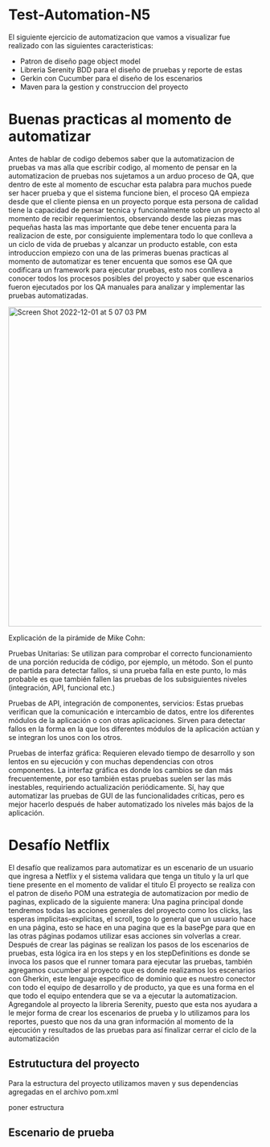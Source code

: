 # Test-Automation-N5
El siguiente ejercicio de automatizacion que vamos a visualizar fue realizado con las siguientes caracteristicas:

* Patron de diseño page object model
* Libreria Serenity BDD para el diseño de pruebas y reporte de estas
* Gerkin con Cucumber para el diseño de los escenarios
* Maven para la gestion y construccion del proyecto


# Buenas practicas al momento de automatizar
Antes de hablar de codigo debemos saber que la automatizacion de pruebas va mas alla que escribir codigo, al momento de pensar 
en la automatizacion de pruebas nos sujetamos a un arduo proceso de QA, que dentro de este al momento de escuchar esta palabra
para muchos puede ser hacer prueba y que el sistema funcione bien, el proceso QA empieza desde que el cliente piensa en un proyecto
porque esta persona de calidad tiene la capacidad de pensar tecnica y funcionalmente sobre un proyecto al momento de recibir requerimientos, 
observando desde las piezas mas pequeñas hasta las mas importante que debe tener encuenta para la realizacion de este, por consiguiente 
implementara todo lo que conlleva a un ciclo de vida de pruebas y alcanzar un producto estable, con esta introduccion empiezo con una 
de las primeras buenas practicas al momento de automatizar es tener encuenta que somos ese QA que codificara un framework para ejecutar pruebas, 
esto nos conlleva a conocer todos los procesos posibles del proyecto y saber que escenarios fueron ejecutados por los QA manuales para analizar 
y implementar las pruebas automatizadas.

<img width="636" alt="Screen Shot 2022-12-01 at 5 07 03 PM" src="https://user-images.githubusercontent.com/36672893/205169199-56c8de77-34c0-4363-988b-80f7f5a995fe.png">

Explicación de la pirámide de Mike Cohn:

Pruebas Unitarias: Se utilizan para comprobar el correcto funcionamiento de una porción reducida de código, por ejemplo, un método. Son el punto de partida para detectar fallos, si una prueba falla en este punto, lo más probable es que también fallen las pruebas de los subsiguientes niveles (integración, API, funcional etc.)

Pruebas de API, integración de componentes, servicios: Estas pruebas verifican que la comunicación e intercambio de datos, entre los diferentes módulos de la aplicación o con otras aplicaciones. Sirven para detectar fallos en la forma en la que los diferentes módulos de la aplicación actúan y se integran los unos con los otros.

Pruebas de interfaz gráfica: Requieren elevado tiempo de desarrollo y son lentos en su ejecución y con muchas dependencias con otros componentes. La interfaz gráfica es donde los cambios se dan más frecuentemente, por eso también estas pruebas suelen ser las más inestables, requiriendo actualización periódicamente. Sí, hay que automatizar las pruebas de GUI de las funcionalidades críticas, pero es mejor hacerlo después de haber automatizado los niveles más bajos de la aplicación.

# Desafío Netflix
El desafío que realizamos para automatizar es un escenario de un usuario que ingresa a Netflix y el sistema validara que tenga un titulo y la url que
tiene presente en el momento de validar el titulo
El proyecto se realiza con el patron de diseño POM una estrategia de automatizacion por medio de paginas, explicado de la siguiente manera: Una pagina principal donde tendremos todas las acciones generales del proyecto como los clicks, las esperas implicitas-explicitas, el scroll, togo lo general que un usuario hace en una página, esto se hace en una pagina que es la basePge para que en las otras páginas podamos utilizar esas acciones sin volverlas a crear.
Después de crear las páginas se realizan los pasos de los escenarios de pruebas, esta lógica ira en los steps y en los stepDefinitions es donde se invoca los pasos que el runner tomara para ejecutar las pruebas, también agregamos cucumber al proyecto que es donde realizamos los escenarios con Gherkin, este lenguaje especifico de dominio que es nuestro conector con todo el equipo de desarrollo y de producto, ya que es una forma en el que todo el equipo entendera que se va a ejecutar la automatizacion.
Agregandole al proyecto la libreria Serenity, puesto que esta nos ayudara a le mejor forma de crear los escenarios de prueba y lo utilizamos para los reportes, puesto que nos da una gran información al momento de la ejecución y resultados de las pruebas para así finalizar cerrar el ciclo de la automatización 

## Estrutuctura del proyecto
Para la estructura del proyecto utilizamos maven y sus dependencias agregadas en el archivo pom.xml

poner estructura


## Escenario de prueba

